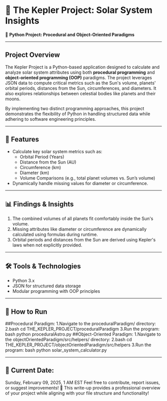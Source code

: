 # 🌌 The Kepler Project: Solar System Insights  
🚀 **Python Project: Procedural and Object-Oriented Paradigms**

---

## **Project Overview**  
The Kepler Project is a Python-based application designed to calculate and analyze solar system attributes using both **procedural programming** and **object-oriented programming (OOP)** paradigms. The project leverages JSON data to compute critical metrics such as the Sun's volume, planets' orbital periods, distances from the Sun, circumferences, and diameters. It also explores relationships between celestial bodies like planets and their moons.

By implementing two distinct programming approaches, this project demonstrates the flexibility of Python in handling structured data while adhering to software engineering principles.

---

## **🌟 Features**  
- Calculate key solar system metrics such as:
  - Orbital Period (Years)
  - Distance from the Sun (AU)
  - Circumference (km)
  - Diameter (km)
  - Volume Comparisons (e.g., total planet volumes vs. Sun’s volume)
- Dynamically handle missing values for diameter or circumference.

---

## **📊 Findings & Insights**  
1. The combined volumes of all planets fit comfortably inside the Sun's volume.  
2. Missing attributes like diameter or circumference are dynamically calculated using formulas during runtime.  
3. Orbital periods and distances from the Sun are derived using Kepler's laws when not explicitly provided.

---

## **🛠️ Tools & Technologies**  
- Python 3.x  
- JSON for structured data storage  
- Modular programming with OOP principles

---

## **🔗 How to Run**
##Procedural Paradigm:
  1.Navigate to the proceduralParadigm/ directory:
  2.bash cd THE_KEPLER_PROJECT/proceduralParadigm
  3.Run the program: bash python proceduralAstro.py
##Object-Oriented Paradigm:
  1.Navigate to the objectOrientedParadigm/src/helpers/ directory:
  2.bash cd THE_KEPLER_PROJECT/objectOrientedParadigm/src/helpers
  3.Run the program: bash python solar_system_calculator.py

  ---

## **📅 Current Date:**
Sunday, February 09, 2025, 1 AM EST
Feel free to contribute, report issues, or suggest improvements! 🚀 This write-up provides a professional overview of your project while aligning with your file structure and functionality!
